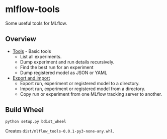 # mlflow-tools

Some useful tools for MLflow.

## Overview
* [Tools](mlflow_tools/tools/README.md) - Basic tools
  * List all experiments.
  * Dump experiment and run details recursively.
  * Find the best run for an experiment
  * Dump registered model as JSON or YAML
* [Export and import](mlflow_tools/export_import/README.md)
  * Export run, experiment or registered model to a directory.
  * Import run, experiment or registered model from a directory.
  * Copy run or experiment from one MLflow tracking server to another.

## Build Wheel
```
python setup.py bdist_wheel
```
Creates `dist/mlflow_tools-0.0.1-py3-none-any.whl`.

